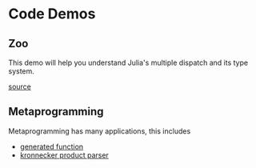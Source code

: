 # Code Demos

## Zoo

This demo will help you understand Julia's multiple dispatch and its type system.

[source](/src/zoo.jl)

## Metaprogramming

Metaprogramming has many applications, this includes

- [generated function](/src/generated.jl)
- [kronnecker product parser](/src/kron.jl)
